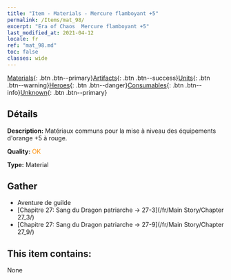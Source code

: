 ```yaml
---
title: "Item - Materials - Mercure flamboyant +5"
permalink: /Items/mat_98/
excerpt: "Era of Chaos  Mercure flamboyant +5"
last_modified_at: 2021-04-12
locale: fr
ref: "mat_98.md"
toc: false
classes: wide
---
```

 [Materials](/fr/Items/){: .btn .btn--primary}[Artifacts](/fr/Items/Artifacts/){: .btn .btn--success}[Units](/fr/Items/Units/){: .btn .btn--warning}[Heroes](/fr/Items/Heroes/){: .btn .btn--danger}[Consumables](/fr/Items/Consumables/){: .btn .btn--info}[Unknown](/fr/Items/Unknown/){: .btn .btn--primary}

## Détails
 **Description:** Matériaux communs pour la mise à niveau des équipements d'orange +5 à rouge.

 **Quality:** <span style="color: #FF8C00">OK</span>

 **Type:** Material

## Gather

*    Aventure de guilde 
*    [Chapitre 27: Sang du Dragon patriarche -> 27-3](/fr/Main Story/Chapter 27_3/) 
*    [Chapitre 27: Sang du Dragon patriarche -> 27-9](/fr/Main Story/Chapter 27_9/) 

## This item contains:

  None

